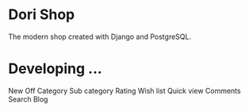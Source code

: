 # Dori Shop

The modern shop created with Django and PostgreSQL.


# Developing ...

New
Off
Category
Sub category
Rating
Wish list
Quick view
Comments
Search
Blog